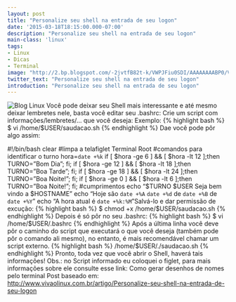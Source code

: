 ```yaml
---
layout: post
title: "Personalize seu shell na entrada de seu logon"
date: '2015-03-18T18:15:00.000-07:00'
description: "Personalize seu shell na entrada de seu logon"
main-class: 'linux'
tags:
- Linux
- Dicas
- Terminal
image: "http://2.bp.blogspot.com/-2jvtfB82t-k/VWPJFiu0SDI/AAAAAAAABP0/VQ9cp__3hiU/s72-c/Linux-console.png"
twitter_text: "Personalize seu shell na entrada de seu logon"
introduction: "Personalize seu shell na entrada de seu logon"
---
```

![Blog Linux](http://2.bp.blogspot.com/-2jvtfB82t-k/VWPJFiu0SDI/AAAAAAAABP0/VQ9cp__3hiU/s320/Linux-console.png "Blog Linux")
Você pode deixar seu Shell mais interessante e até mesmo deixar lembretes nele, basta você editar seu .bashrc:
 Crie um script com informações/lembretes/… que você deseja:
 Exemplo:
 {% highlight bash %}
$ vi /home/$USER/saudacao.sh
{% endhighlight %}
 Dae você pode pôr algo assim:
 
#!/bin/bash
clear #limpa a telafiglet Terminal Root #comandos para identificar o turno
hora=`date +%k`
if [ $hora -ge 6 ] &amp;&amp; [ $hora -lt 12 ];then
TURNO=”Bom Dia”; fi;
if [ $hora -ge 12 ] &amp;&amp; [ $hora -lt 18 ];then
TURNO=”Boa Tarde”; fi;
if [ $hora -ge 18 ] &amp;&amp; [ $hora -lt 24 ];then
TURNO=”Boa Noite!”; fi;
if [ $hora -ge 0 ] &amp;&amp; [ $hora -lt 6 ];then
TURNO=”Boa Noite!”; fi;
#cumprimentos
echo “$TURNO $USER Seja bem vindo a $HOSTNAME”
echo “Hoje são `date +%A` `date +%d` de `date +%B` de `date +%Y`”
echo “A hora atual é `date +%k:%M`”Salvá-lo e dar permissão de excução:
 {% highlight bash %}
$ chmod +x /home/$USER/saudacao.sh
{% endhighlight %}
 Depois é só pôr no seu .bashrc:
 {% highlight bash %}
$ vi /home/$USER/.bashrc
{% endhighlight %}
 Após a última linha você deve pôr o caminho do script que executará o  que você deseja (também pode pôr o comando ali mesmo), no entanto, é  mais recomendável chamar um script externo.
 {% highlight bash %}
/home/$USER/./saudacao.sh
{% endhighlight %}
 Pronto, toda vez que você abrir o Shell, haverá tais informações!
 Obs.: no Script informado eu coloquei o figlet, para mais informações sobre ele consulte esse link: Como gerar desenhos de nomes pelo terminal
Post baseado em: http://www.vivaolinux.com.br/artigo/Personalize-seu-shell-na-entrada-de-seu-logon
